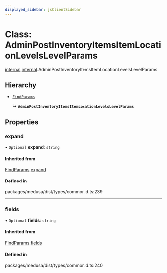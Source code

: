 ```yaml
---
displayed_sidebar: jsClientSidebar
---
```


# Class: AdminPostInventoryItemsItemLocationLevelsLevelParams

[internal](../modules/internal-8.md).[internal](../modules/internal-8.internal.md).AdminPostInventoryItemsItemLocationLevelsLevelParams

## Hierarchy

- [`FindParams`](internal-6.FindParams.md)

  ↳ **`AdminPostInventoryItemsItemLocationLevelsLevelParams`**

## Properties

### expand

• `Optional` **expand**: `string`

#### Inherited from

[FindParams](internal-6.FindParams.md).[expand](internal-6.FindParams.md#expand)

#### Defined in

packages/medusa/dist/types/common.d.ts:239

___

### fields

• `Optional` **fields**: `string`

#### Inherited from

[FindParams](internal-6.FindParams.md).[fields](internal-6.FindParams.md#fields)

#### Defined in

packages/medusa/dist/types/common.d.ts:240
